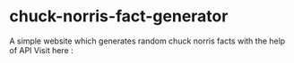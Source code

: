 # chuck-norris-fact-generator
A simple website which generates random chuck norris facts with the help of API
Visit here : 
